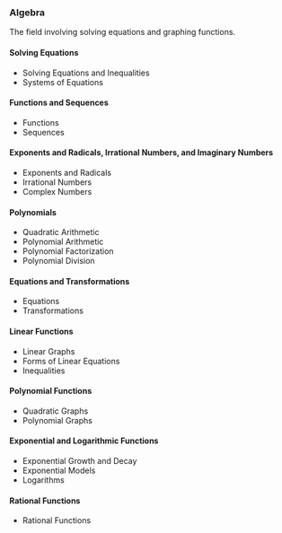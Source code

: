 ### Algebra
The field involving solving equations and graphing functions. 

#### Solving Equations
- Solving Equations and Inequalities
- Systems of Equations
 
#### Functions and Sequences
- Functions
- Sequences

#### Exponents and Radicals, Irrational Numbers, and Imaginary Numbers
- Exponents and Radicals
- Irrational Numbers
- Complex Numbers

####  Polynomials
- Quadratic Arithmetic
- Polynomial Arithmetic
- Polynomial Factorization
- Polynomial Division

#### Equations and Transformations
- Equations
- Transformations

#### Linear Functions
- Linear Graphs
- Forms of Linear Equations
- Inequalities

#### Polynomial Functions
- Quadratic Graphs
- Polynomial Graphs

#### Exponential and Logarithmic Functions
- Exponential Growth and Decay
- Exponential Models
- Logarithms

#### Rational Functions
- Rational Functions